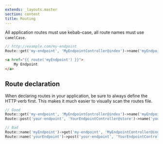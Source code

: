 ```yaml
---
extends: _layouts.master
section: content
title: Routing
---
```

All application routes must use kebab-case, all route names must use `camelCase`.

```php
// http://example.com/my-endpoint
Route::get('my-endpoint', 'MyEndpointController@index')->name('myEndpoint');
```

```html
<a href="{{ route('myEndpoint') }}">
    My Endpoint
</a>
```

## Route declaration

When declaring routes in your application, be sure to always define the HTTP verb first. This makes it much easier to visually scan the routes file.

```php
// Good
Route::get('my-endpoint', 'MyEndpointController@index')->name('myEndpoint');
Route::post('your-endpoint', 'YourEndpointController@store')->name('yourEndpoint');

// Bad
Route::name('myEndpoint')->get('my-endpoint', 'MyEndpointController@index');
Route::name('yourEndpoint')->post('your-endpoint', 'YourEndpointController@store');
```

